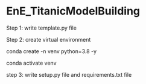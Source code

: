 # EnE_TitanicModelBuilding


Step 1: write template.py file

Step 2: create virtual environment

conda create -n venv python=3.8 -y

conda activate venv

step 3: write setup.py file and requirements.txt file

